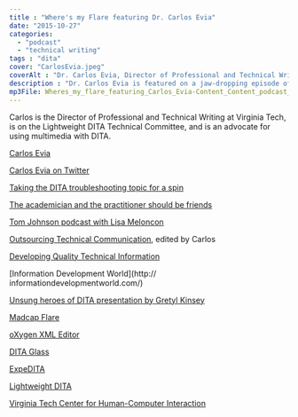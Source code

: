 ```yaml
---
title : "Where's my Flare featuring Dr. Carlos Evia"
date: "2015-10-27"
categories:
  - "podcast"
  - "technical writing"
tags : "dita"
cover: "CarlosEvia.jpeg"
coverAlt : "Dr. Carlos Evia, Director of Professional and Technical Writing at Virginia Tech"
description : "Dr. Carlos Evia is featured on a jaw-dropping episode of the Content Content podcast. We discuss cutting-edge developments in the DITA world, as well as the similarities and differences between academicians and practitioners of technical communication."
mp3File: Wheres_my_flare_featuring_Carlos_Evia-Content_Content_podcast_episode_6.mp3
---
```


Carlos is the Director of Professional and Technical Writing at Virginia Tech, is on the Lightweight DITA Technical Committee, and is an advocate for using multimedia with DITA.


[Carlos Evia](http://carlosevia.com)

[Carlos Evia on Twitter](http://twitter.com/carlosevia)

[Taking the DITA troubleshooting topic for a spin](http://www.scriptorium.com/2015/02/taking-dita-troubleshooting-topic-spin/)

[The academician and the practitioner should be friends](http://techcommgeekmom.com/2015/07/20/oh-the-academian-and-the-practitioner-should-be-friends-engaging-techcomm-professionals/)

[Tom Johnson podcast with Lisa Meloncon](http://idratherbewriting.com/2015/08/10/lisa-meloncon-academic-practitioner-divide-podcast/)

[Outsourcing Technical Communication](http://www.amazon.com/Outsourcing-Technical-Communication-Practices-Communications/dp/0895033348), edited by Carlos

[Developing Quality Technical Information](http://www.amazon.com/Developing-Quality-Technical-Information-Handbook/dp/0131477498)

[Information Development World](http:// informationdevelopmentworld.com/)

[Unsung heroes of DITA presentation by Gretyl Kinsey](http://t.co/FLkoPMsnZz)

[Madcap Flare](http://www.madcapsoftware.com/products/flare/)

[oXygen XML Editor](http://oxygenxml.com)

[DITA Glass](http://www.oxygenxml.com/events/2015/webinar_perceive_everything_as_dita.html)

[ExpeDITA](https://github.com/donrday/expeDITA)

[Lightweight DITA](http://dita.xml.org/blog/lightweight-dita)

[Virginia Tech Center for Human-Computer Interaction](http://www.hci.vt.edu/)
